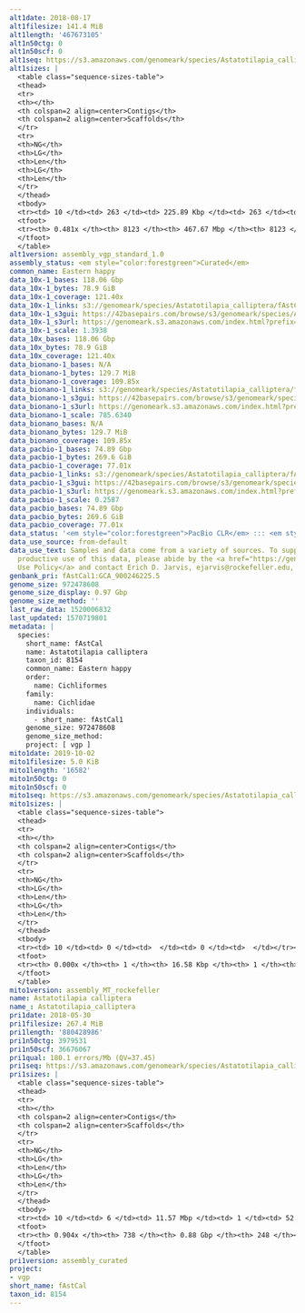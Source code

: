 ```yaml
---
alt1date: 2018-08-17
alt1filesize: 141.4 MiB
alt1length: '467673105'
alt1n50ctg: 0
alt1n50scf: 0
alt1seq: https://s3.amazonaws.com/genomeark/species/Astatotilapia_calliptera/fAstCal1/assembly_vgp_standard_1.0/fAstCal1.alt.asm.20180817.fasta.gz
alt1sizes: |
  <table class="sequence-sizes-table">
  <thead>
  <tr>
  <th></th>
  <th colspan=2 align=center>Contigs</th>
  <th colspan=2 align=center>Scaffolds</th>
  </tr>
  <tr>
  <th>NG</th>
  <th>LG</th>
  <th>Len</th>
  <th>LG</th>
  <th>Len</th>
  </tr>
  </thead>
  <tbody>
  <tr><td> 10 </td><td> 263 </td><td> 225.89 Kbp </td><td> 263 </td><td> 225.89 Kbp </td></tr><tr><td> 20 </td><td> 896 </td><td> 110.49 Kbp </td><td> 896 </td><td> 110.49 Kbp </td></tr><tr><td> 30 </td><td> 2146 </td><td> 57.56 Kbp </td><td> 2146 </td><td> 57.56 Kbp </td></tr><tr><td> 40 </td><td> 4480 </td><td> 31.24 Kbp </td><td> 4480 </td><td> 31.24 Kbp </td></tr><tr style="background-color:#cccccc;"><td> 50 </td><td> 0 </td><td>  </td><td> 0 </td><td>  </td></tr><tr><td> 60 </td><td> 0 </td><td>  </td><td> 0 </td><td>  </td></tr><tr><td> 70 </td><td> 0 </td><td>  </td><td> 0 </td><td>  </td></tr><tr><td> 80 </td><td> 0 </td><td>  </td><td> 0 </td><td>  </td></tr><tr><td> 90 </td><td> 0 </td><td>  </td><td> 0 </td><td>  </td></tr><tr><td> 100 </td><td> 0 </td><td>  </td><td> 0 </td><td>  </td></tr></tbody>
  <tfoot>
  <tr><th> 0.481x </th><th> 8123 </th><th> 467.67 Mbp </th><th> 8123 </th><th> 467.67 Mbp </th></tr>
  </tfoot>
  </table>
alt1version: assembly_vgp_standard_1.0
assembly_status: <em style="color:forestgreen">Curated</em>
common_name: Eastern happy
data_10x-1_bases: 118.06 Gbp
data_10x-1_bytes: 78.9 GiB
data_10x-1_coverage: 121.40x
data_10x-1_links: s3://genomeark/species/Astatotilapia_calliptera/fAstCal1/genomic_data/10x/<br>
data_10x-1_s3gui: https://42basepairs.com/browse/s3/genomeark/species/Astatotilapia_calliptera/fAstCal1/genomic_data/10x/
data_10x-1_s3url: https://genomeark.s3.amazonaws.com/index.html?prefix=species/Astatotilapia_calliptera/fAstCal1/genomic_data/10x/
data_10x-1_scale: 1.3938
data_10x_bases: 118.06 Gbp
data_10x_bytes: 78.9 GiB
data_10x_coverage: 121.40x
data_bionano-1_bases: N/A
data_bionano-1_bytes: 129.7 MiB
data_bionano-1_coverage: 109.85x
data_bionano-1_links: s3://genomeark/species/Astatotilapia_calliptera/fAstCal1/genomic_data/bionano/<br>
data_bionano-1_s3gui: https://42basepairs.com/browse/s3/genomeark/species/Astatotilapia_calliptera/fAstCal1/genomic_data/bionano/
data_bionano-1_s3url: https://genomeark.s3.amazonaws.com/index.html?prefix=species/Astatotilapia_calliptera/fAstCal1/genomic_data/bionano/
data_bionano-1_scale: 785.6340
data_bionano_bases: N/A
data_bionano_bytes: 129.7 MiB
data_bionano_coverage: 109.85x
data_pacbio-1_bases: 74.89 Gbp
data_pacbio-1_bytes: 269.6 GiB
data_pacbio-1_coverage: 77.01x
data_pacbio-1_links: s3://genomeark/species/Astatotilapia_calliptera/fAstCal1/genomic_data/pacbio/<br>
data_pacbio-1_s3gui: https://42basepairs.com/browse/s3/genomeark/species/Astatotilapia_calliptera/fAstCal1/genomic_data/pacbio/
data_pacbio-1_s3url: https://genomeark.s3.amazonaws.com/index.html?prefix=species/Astatotilapia_calliptera/fAstCal1/genomic_data/pacbio/
data_pacbio-1_scale: 0.2587
data_pacbio_bases: 74.89 Gbp
data_pacbio_bytes: 269.6 GiB
data_pacbio_coverage: 77.01x
data_status: '<em style="color:forestgreen">PacBio CLR</em> ::: <em style="color:forestgreen">10x</em>'
data_use_source: from-default
data_use_text: Samples and data come from a variety of sources. To support fair and
  productive use of this data, please abide by the <a href="https://genome10k.soe.ucsc.edu/data-use-policies/">Data
  Use Policy</a> and contact Erich D. Jarvis, ejarvis@rockefeller.edu, with any questions.
genbank_pri: fAstCal1:GCA_900246225.5
genome_size: 972478608
genome_size_display: 0.97 Gbp
genome_size_method: ''
last_raw_data: 1520006832
last_updated: 1570719801
metadata: |
  species:
    short_name: fAstCal
    name: Astatotilapia calliptera
    taxon_id: 8154
    common_name: Eastern happy
    order:
      name: Cichliformes
    family:
      name: Cichlidae
    individuals:
      - short_name: fAstCal1
    genome_size: 972478608
    genome_size_method:
    project: [ vgp ]
mito1date: 2019-10-02
mito1filesize: 5.0 KiB
mito1length: '16582'
mito1n50ctg: 0
mito1n50scf: 0
mito1seq: https://s3.amazonaws.com/genomeark/species/Astatotilapia_calliptera/fAstCal1/assembly_MT_rockefeller/fAstCal1.MT.20191002.fasta.gz
mito1sizes: |
  <table class="sequence-sizes-table">
  <thead>
  <tr>
  <th></th>
  <th colspan=2 align=center>Contigs</th>
  <th colspan=2 align=center>Scaffolds</th>
  </tr>
  <tr>
  <th>NG</th>
  <th>LG</th>
  <th>Len</th>
  <th>LG</th>
  <th>Len</th>
  </tr>
  </thead>
  <tbody>
  <tr><td> 10 </td><td> 0 </td><td>  </td><td> 0 </td><td>  </td></tr><tr><td> 20 </td><td> 0 </td><td>  </td><td> 0 </td><td>  </td></tr><tr><td> 30 </td><td> 0 </td><td>  </td><td> 0 </td><td>  </td></tr><tr><td> 40 </td><td> 0 </td><td>  </td><td> 0 </td><td>  </td></tr><tr style="background-color:#cccccc;"><td> 50 </td><td> 0 </td><td style="background-color:#ff8888;">  </td><td> 0 </td><td style="background-color:#ff8888;">  </td></tr><tr><td> 60 </td><td> 0 </td><td>  </td><td> 0 </td><td>  </td></tr><tr><td> 70 </td><td> 0 </td><td>  </td><td> 0 </td><td>  </td></tr><tr><td> 80 </td><td> 0 </td><td>  </td><td> 0 </td><td>  </td></tr><tr><td> 90 </td><td> 0 </td><td>  </td><td> 0 </td><td>  </td></tr><tr><td> 100 </td><td> 0 </td><td>  </td><td> 0 </td><td>  </td></tr></tbody>
  <tfoot>
  <tr><th> 0.000x </th><th> 1 </th><th> 16.58 Kbp </th><th> 1 </th><th> 16.58 Kbp </th></tr>
  </tfoot>
  </table>
mito1version: assembly_MT_rockefeller
name: Astatotilapia calliptera
name_: Astatotilapia_calliptera
pri1date: 2018-05-30
pri1filesize: 267.4 MiB
pri1length: '880428986'
pri1n50ctg: 3979531
pri1n50scf: 36676067
pri1qual: 180.1 errors/Mb (QV=37.45)
pri1seq: https://s3.amazonaws.com/genomeark/species/Astatotilapia_calliptera/fAstCal1/assembly_curated/fAstCal1.pri.cur.20180530.fasta.gz
pri1sizes: |
  <table class="sequence-sizes-table">
  <thead>
  <tr>
  <th></th>
  <th colspan=2 align=center>Contigs</th>
  <th colspan=2 align=center>Scaffolds</th>
  </tr>
  <tr>
  <th>NG</th>
  <th>LG</th>
  <th>Len</th>
  <th>LG</th>
  <th>Len</th>
  </tr>
  </thead>
  <tbody>
  <tr><td> 10 </td><td> 6 </td><td> 11.57 Mbp </td><td> 1 </td><td> 52.51 Mbp </td></tr><tr><td> 20 </td><td> 15 </td><td> 9.12 Mbp </td><td> 3 </td><td> 41.43 Mbp </td></tr><tr><td> 30 </td><td> 28 </td><td> 6.68 Mbp </td><td> 6 </td><td> 39.99 Mbp </td></tr><tr><td> 40 </td><td> 46 </td><td> 5.08 Mbp </td><td> 8 </td><td> 38.68 Mbp </td></tr><tr style="background-color:#cccccc;"><td> 50 </td><td> 68 </td><td style="background-color:#88ff88;"> 3.98 Mbp </td><td> 11 </td><td style="background-color:#88ff88;"> 36.68 Mbp </td></tr><tr><td> 60 </td><td> 99 </td><td> 2.48 Mbp </td><td> 13 </td><td> 35.85 Mbp </td></tr><tr><td> 70 </td><td> 145 </td><td> 1.69 Mbp </td><td> 16 </td><td> 34.07 Mbp </td></tr><tr><td> 80 </td><td> 219 </td><td> 0.88 Mbp </td><td> 19 </td><td> 31.47 Mbp </td></tr><tr><td> 90 </td><td> 625 </td><td> 49.41 Kbp </td><td> 122 </td><td> 64.48 Kbp </td></tr><tr><td> 100 </td><td> 0 </td><td>  </td><td> 0 </td><td>  </td></tr></tbody>
  <tfoot>
  <tr><th> 0.904x </th><th> 738 </th><th> 0.88 Gbp </th><th> 248 </th><th> 0.88 Gbp </th></tr>
  </tfoot>
  </table>
pri1version: assembly_curated
project:
- vgp
short_name: fAstCal
taxon_id: 8154
---
```

